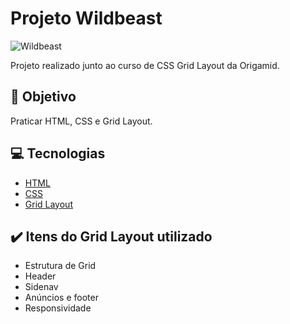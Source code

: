 # Projeto Wildbeast
![Wildbeast](https://user-images.githubusercontent.com/75275451/173081785-d7cdf92b-11f3-40d4-926a-11c7489afa82.png)

Projeto realizado junto ao curso de CSS Grid Layout da Origamid. 

## :dart: Objetivo

Praticar HTML, CSS e Grid Layout.

## :computer: Tecnologias 

* [HTML](#html)
* [CSS](#css)
* [Grid Layout](#grid)

## :heavy_check_mark: Itens do Grid Layout utilizado

* Estrutura de Grid
* Header
* Sidenav
* Anúncios e footer
* Responsividade
